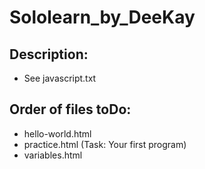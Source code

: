 <h1>Sololearn_by_DeeKay</h1>

<h2>Description:</h2>
<ul>
  <li>See javascript.txt</li>
</ul>
<h2>Order of files toDo:</h2>
<ul>
  <li>hello-world.html</li>
  <li>practice.html (Task: Your first program)</li>
  <li>variables.html</li>
</ul>
